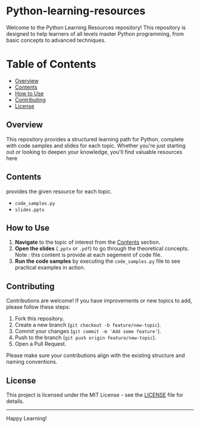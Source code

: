 # Python-learning-resources
Welcome to the Python Learning Resources repository! This repository is designed to help learners of all levels master Python programming, from basic concepts to advanced techniques.
# Table of Contents
- [Overview](#overview)
- [Contents](#contents)
- [How to Use](#how-to-use)
- [Contributing](#contributing)
- [License](#license)


## Overview

This repository provides a structured learning path for Python, complete with code samples and slides for each topic. Whether you're just starting out or looking to deepen your knowledge, you'll find valuable resources here


## Contents
provides the given resource for each topic.
   - `code_samples.py`
   - `slides.pptx`


## How to Use

1. **Navigate** to the topic of interest from the [Contents](#contents) section.
2. **Open the slides** (`.pptx` or `.pdf`) to go through the theoretical concepts.
   Note : this content is provide at each segement of code file.
4. **Run the code samples** by executing the `code_samples.py` file to see practical examples in action.


## Contributing

Contributions are welcome! If you have improvements or new topics to add, please follow these steps:

1. Fork this repository.
2. Create a new branch (`git checkout -b feature/new-topic`).
3. Commit your changes (`git commit -m 'Add some feature'`).
4. Push to the branch (`git push origin feature/new-topic`).
5. Open a Pull Request.

Please make sure your contributions align with the existing structure and naming conventions.


## License

This project is licensed under the MIT License - see the [LICENSE](LICENSE) file for details.

---

Happy Learning!

